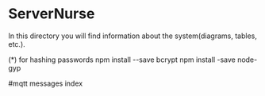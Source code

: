 # ServerNurse 
In this directory you will find information about the system(diagrams, tables, etc.).

(*) for hashing passwords
npm install --save bcrypt
npm install -save node-gyp

#mqtt messages index